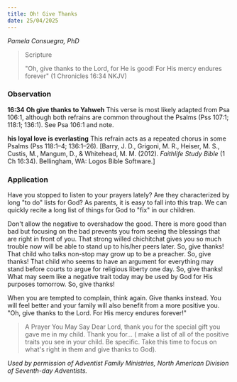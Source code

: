 ```yaml
---
title: Oh! Give Thanks
date: 25/04/2025
---
```


_Pamela Consuegra, PhD_

> <p>Scripture</p>
> "Oh, give thanks to the Lord, for He is good! For His mercy endures forever" (1 Chronicles 16:34 NKJV)

### Observation

**16:34** **Oh give thanks to Yahweh** This verse is most likely adapted from Psa 106:1, although both refrains are common throughout the Psalms (Pss 107:1; 118:1; 136:1). See Psa 106:1 and note.

**his loyal love is everlasting** This refrain acts as a repeated chorus in some Psalms (Pss 118:1–4; 136:1–26). [Barry, J. D., Grigoni, M. R., Heiser, M. S., Custis, M., Mangum, D., & Whitehead, M. M. (2012). _Faithlife Study Bible_ (1 Ch 16:34). Bellingham, WA: Logos Bible Software.]

### Application

Have you stopped to listen to your prayers lately? Are they characterized by long "to do" lists for God? As parents, it is easy to fall into this trap. We can quickly recite a long list of things for God to "fix" in our children.

Don't allow the negative to overshadow the good. There is more good than bad but focusing on the bad prevents you from seeing the blessings that are right in front of you. That strong willed chichitchat gives you so much trouble now will be able to stand up to his/her peers later. So, give thanks! That child who talks non-stop may grow up to be a preacher. So, give thanks! That child who seems to have an argument for everything may stand before courts to argue for religious liberty one day. So, give thanks! What may seem like a negative trait today may be used by God for His purposes tomorrow. So, give thanks!

When you are tempted to complain, think again. Give thanks instead. You will feel better and your family will also benefit from a more positive you. "Oh, give thanks to the Lord. For His mercy endures forever!"

> <callout>A Prayer You May Say</callout>
> Dear Lord, thank you for the special gift you gave me in my child. Thank you for... ( make a list of all of the positive traits you see in your child. Be specific. Take this time to focus on what's right in them and give thanks to God).

_Used by permission of Adventist Family Ministries, North American Division of Seventh-day Adventists._
